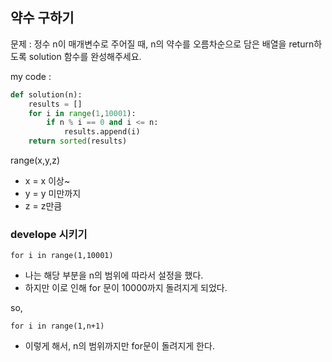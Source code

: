 ## 약수 구하기

문제 : 정수 n이 매개변수로 주어질 때, n의 약수를 오름차순으로 담은 배열을 return하도록 solution 함수를 완성해주세요.

my code :

```python
def solution(n):
    results = []
    for i in range(1,10001):
        if n % i == 0 and i <= n:
            results.append(i)
    return sorted(results)
```

range(x,y,z)

- x = x 이상~
- y = y 미만까지
- z = z만큼

### develope 시키기

`for i in range(1,10001)`

- 나는 해당 부분을 n의 범위에 따라서 설정을 했다.
- 하지만 이로 인해 for 문이 10000까지 돌려지게 되었다.

so,

`for i in range(1,n+1)`

- 이렇게 해서, n의 범위까지만 for문이 돌려지게 한다.
